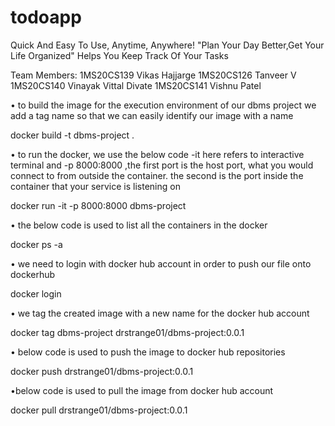 # todoapp
 Quick And Easy To Use, Anytime, Anywhere! "Plan Your Day Better,Get Your Life Organized" Helps You Keep Track Of Your Tasks

Team Members:
1MS20CS139 Vikas Hajjarge
1MS20CS126 Tanveer V
1MS20CS140 Vinayak Vittal Divate
1MS20CS141 Vishnu Patel

• to build the image for the execution environment of our dbms project
we add a tag name so that we can easily identify our image with a name 

docker build -t dbms-project .

• to run the docker, we use the below code -it here refers to interactive terminal and -p 8000:8000 ,the first port is the host port, what you would connect to from outside the container. the second is the port inside the container that your service is listening on

docker run -it -p 8000:8000 dbms-project

• the below code is used to list all the containers in the docker

docker ps -a

• we need to login with docker hub account in order to push our file onto dockerhub

docker login

• we tag the created image with a new name for the docker hub account

docker tag dbms-project drstrange01/dbms-project:0.0.1

• below code is used to push the image to docker hub repositories

docker push drstrange01/dbms-project:0.0.1

•below code is used to pull the image from docker hub account

docker pull drstrange01/dbms-project:0.0.1

